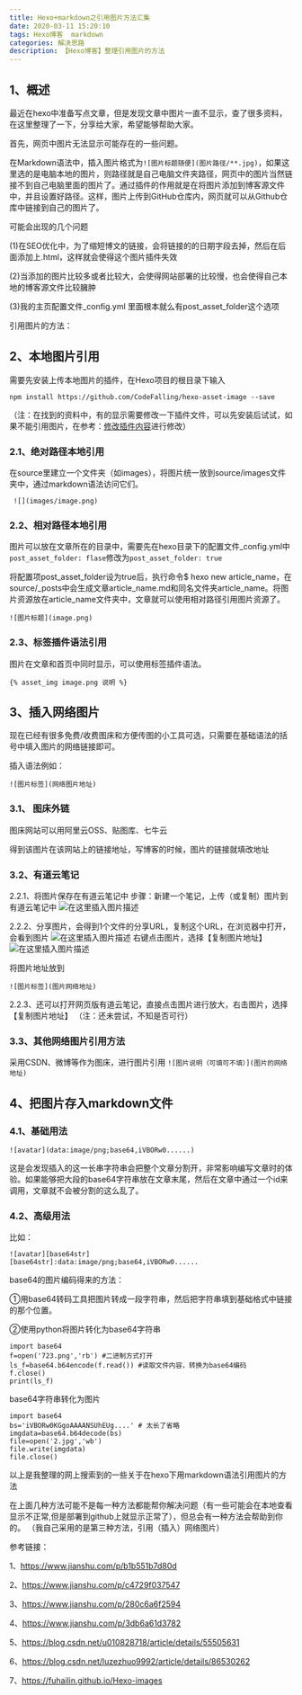 ```yaml
---
title: Hexo+markdown之引用图片方法汇集
date: 2020-03-11 15:20:10
tags: Hexo博客  markdown
categories: 解决思路
description: 【Hexo博客】整理引用图片的方法
---
```


## 1、概述

最近在hexo中准备写点文章，但是发现文章中图片一直不显示，查了很多资料，在这里整理了一下，分享给大家，希望能够帮助大家。

 首先，网页中图片无法显示可能存在的一些问题。

在Markdown语法中，插入图片格式为`![图片标题随便](图片路径/**.jpg)`，如果这里选的是电脑本地的图片，则路径就是自己电脑文件夹路径，网页中的图片当然链接不到自己电脑里面的图片了。通过插件的作用就是在将图片添加到博客源文件中，并且设置好路径。这样，图片上传到GitHub仓库内，网页就可以从Github仓库中链接到自己的图片了。

可能会出现的几个问题

(1)在SEO优化中，为了缩短博文的链接，会将链接的的日期字段去掉，然后在后面添加上.html，这样就会使得这个图片插件失效

(2)当添加的图片比较多或者比较大，会使得网站部署的比较慢，也会使得自己本地的博客源文件比较臃肿

(3)我的主页配置文件_config.yml 里面根本就么有post_asset_folder这个选项

引用图片的方法：

## 2、本地图片引用

需要先安装上传本地图片的插件，在Hexo项目的根目录下输入

    npm install https://github.com/CodeFalling/hexo-asset-image --save

（注：在找到的资料中，有的显示需要修改一下插件文件，可以先安装后试试，如果不能引用图片，在参考：[修改插件内容](https://blog.csdn.net/xjm850552586/article/details/84101345?depth_1-utm_source=distribute.pc_relevant.none-task&utm_source=distribute.pc_relevant.none-task)进行修改）

### 2.1、绝对路径本地引用

在source里建立一个文件夹（如images），将图片统一放到source/images文件夹中，通过markdown语法访问它们。

 
     ![](images/image.png) 

### 2.2、相对路径本地引用
图片可以放在文章所在的目录中，需要先在hexo目录下的配置文件_config.yml中`post_asset_folder: flase`修改为`post_asset_folder: true`

将配置项post_asset_folder设为true后，执行命令$ hexo new article_name，在source/_posts中会生成文章article_name.md和同名文件夹article_name。将图片资源放在article_name文件夹中，文章就可以使用相对路径引用图片资源了。

    ![图片标题](image.png)

### 2.3、标签插件语法引用
图片在文章和首页中同时显示，可以使用标签插件语法。

    {% asset_img image.png 说明 %}

## 3、插入网络图片

现在已经有很多免费/收费图床和方便传图的小工具可选，只需要在基础语法的括号中填入图片的网络链接即可。


插入语法例如：

    ![图片标签](网络图片地址)   

### 3.1、 图床外链

图床网站可以用阿里云OSS、贴图库、七牛云

得到该图片在该网站上的链接地址，写博客的时候，图片的链接就填改地址

### 3.2、有道云笔记

2.2.1、将图片保存在有道云笔记中
步骤：新建一个笔记，上传（或复制）图片到有道云笔记中
![在这里插入图片描述](https://img-blog.csdnimg.cn/20200311210236224.png?x-oss-process=image/watermark,type_ZmFuZ3poZW5naGVpdGk,shadow_10,text_aHR0cHM6Ly9ibG9nLmNzZG4ubmV0L3FxXzQzNDAxNTUy,size_16,color_FFFFFF,t_70)

2.2.2、分享图片，会得到1个文件的分享URL，复制这个URL，在浏览器中打开，会看到图片
![在这里插入图片描述](https://img-blog.csdnimg.cn/20200311210502649.png?x-oss-process=image/watermark,type_ZmFuZ3poZW5naGVpdGk,shadow_10,text_aHR0cHM6Ly9ibG9nLmNzZG4ubmV0L3FxXzQzNDAxNTUy,size_16,color_FFFFFF,t_70)
右键点击图片，选择【复制图片地址】
![在这里插入图片描述](https://img-blog.csdnimg.cn/20200311210519249.png?x-oss-process=image/watermark,type_ZmFuZ3poZW5naGVpdGk,shadow_10,text_aHR0cHM6Ly9ibG9nLmNzZG4ubmV0L3FxXzQzNDAxNTUy,size_16,color_FFFFFF,t_70)

将图片地址放到

    ![图片标签](图片网络地址)

2.2.3、还可以打开网页版有道云笔记，直接点击图片进行放大，右击图片，选择【复制图片地址】
（注：还未尝试，不知是否可行）
### 3.3、其他网络图片引用方法
采用CSDN、微博等作为图床，进行图片引用
`![图片说明（可填可不填）](图片的网络地址)`
## 4、把图片存入markdown文件

### 4.1、基础用法

    ![avatar](data:image/png;base64,iVBORw0......)

这是会发现插入的这一长串字符串会把整个文章分割开，非常影响编写文章时的体验。如果能够把大段的base64字符串放在文章末尾，然后在文章中通过一个id来调用，文章就不会被分割的这么乱了。

### 4.2、高级用法
比如：
```
![avatar][base64str]
[base64str]:data:image/png;base64,iVBORw0......
```
base64的图片编码得来的方法：

①用base64转码工具把图片转成一段字符串，然后把字符串填到基础格式中链接的那个位置。

②使用python将图片转化为base64字符串

```
import base64
f=open('723.png','rb') #二进制方式打开
ls_f=base64.b64encode(f.read()) #读取文件内容，转换为base64编码
f.close()
print(ls_f)
```

base64字符串转化为图片
```
import base64
bs='iVBORw0KGgoAAAANSUhEUg....' # 太长了省略
imgdata=base64.b64decode(bs)
file=open('2.jpg','wb')
file.write(imgdata)
file.close()
```
以上是我整理的网上搜索到的一些关于在hexo下用markdown语法引用图片的方法

在上面几种方法可能不是每一种方法都能帮你解决问题（有一些可能会在本地查看显示不正常,但是部署到github上就显示正常了），但总会有一种方法会帮助到你的。
（我自己采用的是第三种方法，引用（插入）网络图片）

参考链接：

1、<https://www.jianshu.com/p/b1b551b7d80d>

2、<https://www.jianshu.com/p/c4729f037547>

3、<https://www.jianshu.com/p/280c6a6f2594>

4、<https://www.jianshu.com/p/3db6a61d3782>

5、<https://blog.csdn.net/u010828718/article/details/55505631>

6、<https://blog.csdn.net/luzezhuo9992/article/details/86530262>

7、<https://fuhailin.github.io/Hexo-images>










